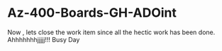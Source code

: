 # Az-400-Boards-GH-ADOint

Now , lets close the work item since all the hectic work has been done. Ahhhhhhhjjjjj!!! Busy Day
